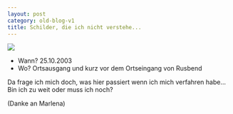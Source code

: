 ```yaml
---
layout: post
category: old-blog-v1
title: Schilder, die ich nicht verstehe...
---
```


![](h/images-blog/old-blogs/marlena_IMGP4345.jpg)

* Wann? 25.10.2003
* Wo? Ortsausgang und kurz vor dem Ortseingang von Rusbend

Da frage ich mich doch, was hier passiert wenn ich mich verfahren habe... Bin ich zu weit oder muss ich noch?

(Danke an Marlena)
